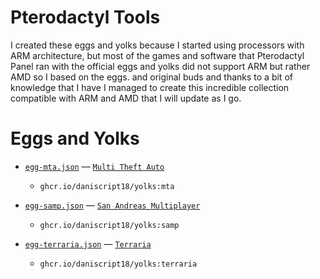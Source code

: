 # Pterodactyl Tools
I created these eggs and yolks because I started using processors with ARM architecture, but most of the games and software that Pterodactyl Panel ran with the official eggs and yolks did not support ARM but rather AMD so I based on the eggs. and original buds and thanks to a bit of knowledge that I have I managed to create this incredible collection compatible with ARM and AMD that I will update as I go.

# Eggs and Yolks
* [`egg-mta.json`](/eggs/egg-mta.json) — [`Multi Theft Auto`](https://multitheftauto.com)
	* `ghcr.io/daniscript18/yolks:mta`
	
* [`egg-samp.json`](/eggs/egg-samp.json) — [`San Andreas Multiplayer`](https://sa-mp.com)
	* `ghcr.io/daniscript18/yolks:samp`
	
* [`egg-terraria.json`](/eggs/egg-terraria.json) — [`Terraria`](https://terraria.org)
	* `ghcr.io/daniscript18/yolks:terraria`
